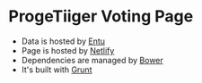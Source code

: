 # ProgeTiiger Voting Page

- Data is hosted by [Entu](http://www.entu.ee)
- Page is hosted by [Netlify](https://www.netlify.com)
- Dependencies are managed by [Bower](http://bower.io)
- It's built with [Grunt](http://gruntjs.com)  

